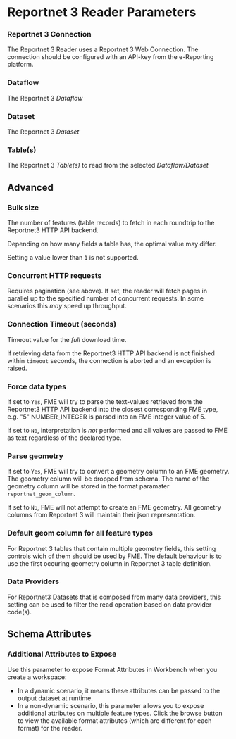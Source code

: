 # Reportnet 3 Reader Parameters

### Reportnet 3 Connection
The Reportnet 3 Reader uses a Reportnet 3 Web Connection. The connection should be configured with an API-key from the e-Reporting platform.

### Dataflow
The Reportnet 3 *Dataflow*

### Dataset
The Reportnet 3 *Dataset*

### Table(s)
The Reportnet 3 *Table(s)* to read from the selected *Dataflow/Dataset*

## Advanced

### Bulk size
The number of features (table records) to fetch in each roundtrip to the Reportnet3 HTTP API backend.

Depending on how many fields a table has, the optimal value may differ.

Setting a value lower than `1` is not supported.

### Concurrent HTTP requests
Requires pagination (see above). If set, the reader will fetch pages in parallel up to the specified number of concurrent requests. In some scenarios this _may_ speed up throughput.

### Connection Timeout (seconds)
Timeout value for the *full* download time.

If retrieving data from the Reportnet3 HTTP API backend is not finished within `timeout` seconds, the connection is aborted and an exception is raised.

### Force data types
If set to `Yes`, FME will try to parse the text-values retrieved from the Reportnet3 HTTP API backend into the closest corresponding FME type, e.g. "5" NUMBER_INTEGER is parsed into an FME integer value of 5.

If set to `No`, interpretation is *not* performed and all values are passed to FME as text regardless of the declared type.

### Parse geometry
If set to `Yes`, FME will try to convert a geometry column to an FME geometry. The geometry column will be dropped from schema. The name of the geometry column will be stored in the format paramater `reportnet_geom_column`.

If set to `No`, FME will not attempt to create an FME geometry. All geometry columns from Reportnet 3 will maintain their json representation.

### Default geom column for all feature types
For Reportnet 3 tables that contain multiple geometry fields, this setting controls wich of them should be used by FME. The default behaviour is to use the first occuring geometry column in Reportnet 3 table definition.

### Data Providers
For Reportnet3 Datasets that is composed from many data providers, this setting can be used to filter the read operation based on data provider code(s).

## Schema Attributes
### Additional Attributes to Expose
Use this parameter to expose Format Attributes in Workbench when you create a workspace:

* In a dynamic scenario, it means these attributes can be passed to the output dataset at runtime.
* In a non-dynamic scenario, this parameter allows you to expose additional attributes on multiple feature types. Click the browse button to view the available format attributes (which are different for each format) for the reader.


